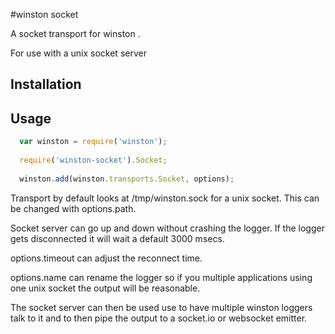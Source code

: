 #winston socket

A socket transport for winston .

For use with a unix socket server
## Installation


## Usage
``` js
  var winston = require('winston');
  
  require('winston-socket').Socket;
  
  winston.add(winston.transports.Socket, options);

```
Transport by default looks at /tmp/winston.sock for a unix socket. This can be changed with options.path.

Socket server can go up and down without crashing the logger. If the logger gets disconnected it will wait a default 3000 msecs.

options.timeout can adjust the reconnect time.

options.name can rename the logger so if you multiple applications using one unix socket the output will be reasonable.



The socket server can then be used use to have multiple winston loggers talk to it and to then pipe the output to a socket.io or websocket emitter.

